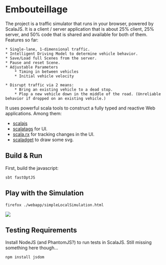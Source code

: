 # Embouteillage #

The project is a traffic simulator that runs in your browser, powered by ScalaJS.
It is a client / server application that is about 25% client, 25% server, and
50% code that is shared and available for both of them.
Features so far:

    * Single-lane, 1-dimensional traffic.
    * Intelligent Driving Model to determine vehicle behavior.
    * Save/Load full Scenes from the server.
    * Pause and reset Scene.
    * Adjustable Parameters
        * Timing in between vehicles
        * Initial vehicle velocity

    * Disrupt traffic via 2 means:
        * Bring an existing vehicle to a dead stop.
        * Plop a new vehicle down in the middle of the road. (Unreliable behavior if dropped on an existing vehicle.)

It uses powerful scala tools to construct a fully typed and reactive Web applications. Among them:

- [scalajs](https://github.com/scala-js/scala-js)
- [scalatags](https://github.com/lihaoyi/scalatags) for UI.
- [scala.rx](https://github.com/lihaoyi/scala.rx) for tracking changes in the UI.
- [scaladget](https://github.com/mathieuleclaire/scaladget) to draw some svg.

## Build & Run ##
First, build the javascript:
```
sbt fastOptJS
```

## Play with the Simulation ##

    firefox ./webapp/simpleLocalSimulation.html


![](https://i.imgur.com/Cw1YIO7.png)

## Testing Requirements ##
Install NodeJS (and PhantomJS?) to run tests in ScalaJS. Still missing something here though...

    npm install jsdom
